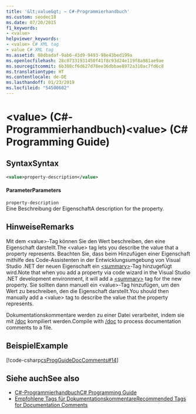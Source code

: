 ```yaml
---
title: '&lt;value&gt; – C#-Programmierhandbuch'
ms.custom: seodec18
ms.date: 07/20/2015
f1_keywords:
- <value>
helpviewer_keywords:
- <value> C# XML tag
- value C# XML tag
ms.assetid: 08dbadaf-9ab6-43d9-9493-98e43bed199a
ms.openlocfilehash: 28c07331931450f41f8c93d24e119f8a981ae9ae
ms.sourcegitcommit: 6b308cf6d627d78ee36dbbae8972a310ac7fd6c8
ms.translationtype: HT
ms.contentlocale: de-DE
ms.lasthandoff: 01/23/2019
ms.locfileid: "54500602"
---
```

# <a name="ltvaluegt-c-programming-guide"></a><span data-ttu-id="343e8-102">&lt;value&gt; (C#-Programmierhandbuch)</span><span class="sxs-lookup"><span data-stu-id="343e8-102">&lt;value&gt; (C# Programming Guide)</span></span>
## <a name="syntax"></a><span data-ttu-id="343e8-103">Syntax</span><span class="sxs-lookup"><span data-stu-id="343e8-103">Syntax</span></span>  
  
```xml  
<value>property-description</value>  
```  
  
#### <a name="parameters"></a><span data-ttu-id="343e8-104">Parameter</span><span class="sxs-lookup"><span data-stu-id="343e8-104">Parameters</span></span>  
 `property-description`  
 <span data-ttu-id="343e8-105">Eine Beschreibung der Eigenschaft</span><span class="sxs-lookup"><span data-stu-id="343e8-105">A description for the property.</span></span>  
  
## <a name="remarks"></a><span data-ttu-id="343e8-106">Hinweise</span><span class="sxs-lookup"><span data-stu-id="343e8-106">Remarks</span></span>  
 <span data-ttu-id="343e8-107">Mit dem \<value>-Tag können Sie den Wert beschreiben, den eine Eigenschaft darstellt.</span><span class="sxs-lookup"><span data-stu-id="343e8-107">The \<value> tag lets you describe the value that a property represents.</span></span> <span data-ttu-id="343e8-108">Beachten Sie, dass beim Hinzufügen einer Eigenschaft mithilfe des Code-Assistenten in der Entwicklungsumgebung von Visual Studio .NET der neuen Eigenschaft ein [\<summary>](../../../csharp/programming-guide/xmldoc/summary.md)-Tag hinzugefügt wird.</span><span class="sxs-lookup"><span data-stu-id="343e8-108">Note that when you add a property via code wizard in the Visual Studio .NET development environment, it will add a [\<summary>](../../../csharp/programming-guide/xmldoc/summary.md) tag for the new property.</span></span> <span data-ttu-id="343e8-109">Sie sollten dann manuell ein \<value>-Tag hinzufügen, um den Wert zu beschreiben, den die Eigenschaft darstellt.</span><span class="sxs-lookup"><span data-stu-id="343e8-109">You should then manually add a \<value> tag to describe the value that the property represents.</span></span>  
  
 <span data-ttu-id="343e8-110">Dokumentationskommentare werden zu einer Datei verarbeitet, indem sie mit [/doc](../../../csharp/language-reference/compiler-options/doc-compiler-option.md) kompiliert werden.</span><span class="sxs-lookup"><span data-stu-id="343e8-110">Compile with [/doc](../../../csharp/language-reference/compiler-options/doc-compiler-option.md) to process documentation comments to a file.</span></span>  
  
## <a name="example"></a><span data-ttu-id="343e8-111">Beispiel</span><span class="sxs-lookup"><span data-stu-id="343e8-111">Example</span></span>  
 [!code-csharp[csProgGuideDocComments#14](../../../csharp/programming-guide/xmldoc/codesnippet/CSharp/value_1.cs)]  
  
## <a name="see-also"></a><span data-ttu-id="343e8-112">Siehe auch</span><span class="sxs-lookup"><span data-stu-id="343e8-112">See also</span></span>

- [<span data-ttu-id="343e8-113">C#-Programmierhandbuch</span><span class="sxs-lookup"><span data-stu-id="343e8-113">C# Programming Guide</span></span>](../../../csharp/programming-guide/index.md)
- [<span data-ttu-id="343e8-114">Empfohlene Tags für Dokumentationskommentare</span><span class="sxs-lookup"><span data-stu-id="343e8-114">Recommended Tags for Documentation Comments</span></span>](../../../csharp/programming-guide/xmldoc/recommended-tags-for-documentation-comments.md)
